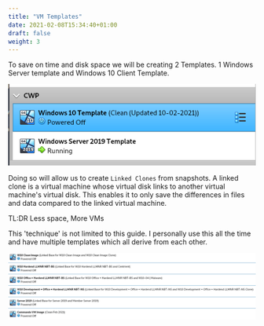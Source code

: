 ```yaml
---
title: "VM Templates"
date: 2021-02-08T15:34:40+01:00
draft: false
weight: 3
---
```


To save on time and disk space we will be creating 2 Templates. 1 Windows Server template and Windows 10 Client Template.

![](template01.png)

Doing so will allow us to create `Linked Clones` from snapshots. A linked clone is a virtual machine whose virtual disk links to another virtual machine's virtual disk. This enables it to only save the differences in files and data compared to the linked virtual machine.

TL:DR Less space, More VMs

This 'technique' is not limited to this guide. I personally use this all the time and have multiple templates which all derive from each other.

![](template02.png)
